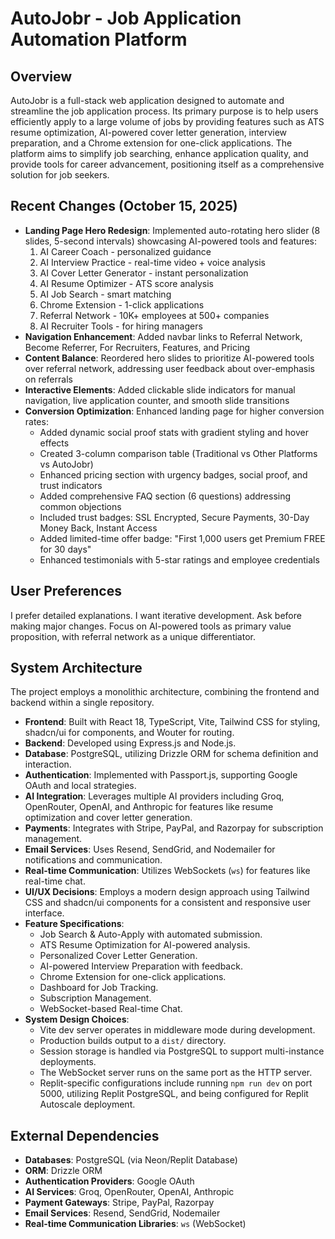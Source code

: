 # AutoJobr - Job Application Automation Platform

## Overview
AutoJobr is a full-stack web application designed to automate and streamline the job application process. Its primary purpose is to help users efficiently apply to a large volume of jobs by providing features such as ATS resume optimization, AI-powered cover letter generation, interview preparation, and a Chrome extension for one-click applications. The platform aims to simplify job searching, enhance application quality, and provide tools for career advancement, positioning itself as a comprehensive solution for job seekers.

## Recent Changes (October 15, 2025)
- **Landing Page Hero Redesign**: Implemented auto-rotating hero slider (8 slides, 5-second intervals) showcasing AI-powered tools and features:
  1. AI Career Coach - personalized guidance
  2. AI Interview Practice - real-time video + voice analysis
  3. AI Cover Letter Generator - instant personalization
  4. AI Resume Optimizer - ATS score analysis
  5. AI Job Search - smart matching
  6. Chrome Extension - 1-click applications
  7. Referral Network - 10K+ employees at 500+ companies
  8. AI Recruiter Tools - for hiring managers
- **Navigation Enhancement**: Added navbar links to Referral Network, Become Referrer, For Recruiters, Features, and Pricing
- **Content Balance**: Reordered hero slides to prioritize AI-powered tools over referral network, addressing user feedback about over-emphasis on referrals
- **Interactive Elements**: Added clickable slide indicators for manual navigation, live application counter, and smooth slide transitions
- **Conversion Optimization**: Enhanced landing page for higher conversion rates:
  - Added dynamic social proof stats with gradient styling and hover effects
  - Created 3-column comparison table (Traditional vs Other Platforms vs AutoJobr)
  - Enhanced pricing section with urgency badges, social proof, and trust indicators
  - Added comprehensive FAQ section (6 questions) addressing common objections
  - Included trust badges: SSL Encrypted, Secure Payments, 30-Day Money Back, Instant Access
  - Added limited-time offer badge: "First 1,000 users get Premium FREE for 30 days"
  - Enhanced testimonials with 5-star ratings and employee credentials

## User Preferences
I prefer detailed explanations. I want iterative development. Ask before making major changes. Focus on AI-powered tools as primary value proposition, with referral network as a unique differentiator.

## System Architecture
The project employs a monolithic architecture, combining the frontend and backend within a single repository.
-   **Frontend**: Built with React 18, TypeScript, Vite, Tailwind CSS for styling, shadcn/ui for components, and Wouter for routing.
-   **Backend**: Developed using Express.js and Node.js.
-   **Database**: PostgreSQL, utilizing Drizzle ORM for schema definition and interaction.
-   **Authentication**: Implemented with Passport.js, supporting Google OAuth and local strategies.
-   **AI Integration**: Leverages multiple AI providers including Groq, OpenRouter, OpenAI, and Anthropic for features like resume optimization and cover letter generation.
-   **Payments**: Integrates with Stripe, PayPal, and Razorpay for subscription management.
-   **Email Services**: Uses Resend, SendGrid, and Nodemailer for notifications and communication.
-   **Real-time Communication**: Utilizes WebSockets (`ws`) for features like real-time chat.
-   **UI/UX Decisions**: Employs a modern design approach using Tailwind CSS and shadcn/ui components for a consistent and responsive user interface.
-   **Feature Specifications**:
    -   Job Search & Auto-Apply with automated submission.
    -   ATS Resume Optimization for AI-powered analysis.
    -   Personalized Cover Letter Generation.
    -   AI-powered Interview Preparation with feedback.
    -   Chrome Extension for one-click applications.
    -   Dashboard for Job Tracking.
    -   Subscription Management.
    -   WebSocket-based Real-time Chat.
-   **System Design Choices**:
    -   Vite dev server operates in middleware mode during development.
    -   Production builds output to a `dist/` directory.
    -   Session storage is handled via PostgreSQL to support multi-instance deployments.
    -   The WebSocket server runs on the same port as the HTTP server.
    -   Replit-specific configurations include running `npm run dev` on port 5000, utilizing Replit PostgreSQL, and being configured for Replit Autoscale deployment.

## External Dependencies
-   **Databases**: PostgreSQL (via Neon/Replit Database)
-   **ORM**: Drizzle ORM
-   **Authentication Providers**: Google OAuth
-   **AI Services**: Groq, OpenRouter, OpenAI, Anthropic
-   **Payment Gateways**: Stripe, PayPal, Razorpay
-   **Email Services**: Resend, SendGrid, Nodemailer
-   **Real-time Communication Libraries**: `ws` (WebSocket)
